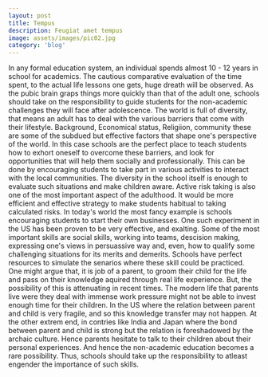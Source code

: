 ```yaml
---
layout: post
title: Tempus
description: Feugiat amet tempus
image: assets/images/pic02.jpg
category: 'blog'
---
```


In any formal education system, an individual spends almost 10 - 12 years in school for academics. The cautious comparative evaluation of the time spent, to the actual life lessons one gets, huge dreath will be observed. As the pubic brain graps things more quickly than that of the adult one, schools should take on the responsibility to guide students for the non-academic challenges they will face after adolescence.
The world is full of diversity, that means an adult has to deal with the various barriers that come with their lifestyle. Background, Economical status, Religiion, community these are some of the subdued but effective factors that shape one's perspective of the world. In this case schools are the perfect place to teach students how to exhort oneself to overcome these barriers, and look for opportunities that will help them socially and professionally. This can be done by encouraging students to take part in various activities to interact with the local communities. The diversity in the school itself is enough to evaluate such situations and make children aware.
Active risk taking is also one of the most important aspect of the adulthood. It would be more efficient and effective strategy to make students habitual to taking calculated risks. In today's world the most fancy example is schools encouraging students to start their own businesses. One such experiment in the US has been proven to be very effective, and exalting. Some of the most important skills are social skills, working into teams, descision making, expressing one's views in persuassive way and, even, how to qualify some challenging situations for its merits and demerits. Schools have perfect resources to simulate the senarios where these skill could be practiced. 
One might argue that, it is job of a parent, to groom their child for the life and pass on their knowledge aquired through real life experience. But, the possibility of this is attenuating in recent times. The modern life that parents live were they deal with immense work pressure might not be able to invest enough time for their children. In the US where the relation between parent and child is very fragile, and so this knowledge transfer may not happen. At the other extrem end, in contries like India and Japan where the bond between parent and child is strong but the relation is foreshadowed by the archaic culture. Hence parents hesitate to talk to their children about their personal experiences. And hence the non-academic education becomes a rare possibility. Thus, schools should take up the responsibility to atleast engender the importance of such skills.